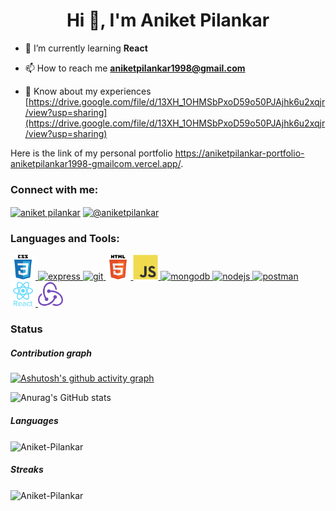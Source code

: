 <h1 align="center">Hi 👋, I'm Aniket Pilankar</h1>
<!-- <h3 align="center">A passionate frontend developer from India</h3> -->

- 🌱 I’m currently learning **React**

- 📫 How to reach me **aniketpilankar1998@gmail.com**

- 📄 Know about my experiences [https://drive.google.com/file/d/13XH_1OHMSbPxoD59o50PJAjhk6u2xqjr/view?usp=sharing](https://drive.google.com/file/d/13XH_1OHMSbPxoD59o50PJAjhk6u2xqjr/view?usp=sharing)


Here is the link of my personal portfolio https://aniketpilankar-portfolio-aniketpilankar1998-gmailcom.vercel.app/.

<h3 align="left">Connect with me:</h3>
<p align="left">
<a href="https://www.linkedin.com/in/aniket-pilankar-534202213/" target="blank"><img align="center" src="https://raw.githubusercontent.com/rahuldkjain/github-profile-readme-generator/master/src/images/icons/Social/linked-in-alt.svg" alt="aniket pilankar" height="30" width="40" /></a>
<a href="https://medium.com/@aniketpilankar1998" target="blank"><img align="center" src="https://raw.githubusercontent.com/rahuldkjain/github-profile-readme-generator/master/src/images/icons/Social/medium.svg" alt="@aniketpilankar" height="30" width="40" /></a>
</p>

<h3 align="left">Languages and Tools:</h3>
<p align="left"> <a href="https://www.w3schools.com/css/" target="_blank" rel="noreferrer"> <img src="https://raw.githubusercontent.com/devicons/devicon/master/icons/css3/css3-original-wordmark.svg" alt="css3" width="40" height="40"/> </a> <a href="https://expressjs.com" target="_blank" rel="noreferrer"> <img src="https://camo.githubusercontent.com/61c5577620394e8fa6c68fd59533e217cb13d422ff36ff492b41d4a8e4b36bb6/68747470733a2f2f696d616765732e747574652e696f2f747574652f746f7069632f657870726573732d6a732e706e67" alt="express" width="40" height="40"/> </a> <a href="https://git-scm.com/" target="_blank" rel="noreferrer"> <img src="https://www.vectorlogo.zone/logos/git-scm/git-scm-icon.svg" alt="git" width="40" height="40"/> </a> <a href="https://www.w3.org/html/" target="_blank" rel="noreferrer"> <img src="https://raw.githubusercontent.com/devicons/devicon/master/icons/html5/html5-original-wordmark.svg" alt="html5" width="40" height="40"/> </a> <a href="https://developer.mozilla.org/en-US/docs/Web/JavaScript" target="_blank" rel="noreferrer"> <img src="https://raw.githubusercontent.com/devicons/devicon/master/icons/javascript/javascript-original.svg" alt="javascript" width="40" height="40"/> </a> <a href="https://www.mongodb.com/" target="_blank" rel="noreferrer"> <img src="https://camo.githubusercontent.com/392d75476895c9816d8e92b0d92e31fd570beb25bd4d339dd215afc2d90d66c1/68747470733a2f2f6173736574732d676c6f62616c2e776562736974652d66696c65732e636f6d2f3630303966366631303964353165363062393131626135332f3630323332633766656539663237383637346462396332635f396b69622d333534783431352d756e6e616d65642d6d6f6e676f64622d6c6f676f2d73762d31313536323836303732336d67656d706e6d7271332e706e67" alt="mongodb" width="40" height="40"/> </a> <a href="https://nodejs.org" target="_blank" rel="noreferrer"> <img src="https://camo.githubusercontent.com/bbba541fd5eca8a97e88260802b880c42be3c7f480b96978b2401517a7a61bf0/68747470733a2f2f7777772e7468652d6775696c642e6465762f626c6f672d6173736574732f6e6f64656a732d65736d2f6e6f64656a735f6c6f676f2e706e67" alt="nodejs" width="40" height="40"/> </a> <a href="https://postman.com" target="_blank" rel="noreferrer"> <img src="https://www.vectorlogo.zone/logos/getpostman/getpostman-icon.svg" alt="postman" width="40" height="40"/> </a> <a href="https://reactjs.org/" target="_blank" rel="noreferrer"> <img src="https://raw.githubusercontent.com/devicons/devicon/master/icons/react/react-original-wordmark.svg" alt="react" width="40" height="40"/> </a> <img src="https://raw.githubusercontent.com/devicons/devicon/master/icons/redux/redux-original.svg" alt="react" width="40" height="40"/> </a></p>


<h3>Status</h3>

<h5>Contribution graph</h5>

[![Ashutosh's github activity graph](https://activity-graph.herokuapp.com/graph?username=Aniket-Pilankar&theme=react-dark)](https://github.com/Aniket-Pilankar/github-readme-activity-graph)


![Anurag's GitHub stats](https://github-readme-stats.vercel.app/api?username=Aniket-Pilankar&show_icons=true&theme=radical)

<h5>Languages</h5>

<p><img align="center" src="https://github-readme-stats.vercel.app/api/top-langs?username=Aniket-Pilankar&show_icons=true&locale=en&layout=compact&hide=css" alt="Aniket-Pilankar" /></p>

<h5>Streaks</h5>
<p><img align="center" src="https://github-readme-streak-stats.herokuapp.com/?user=Aniket-Pilankar&" alt="Aniket-Pilankar" /></p>
